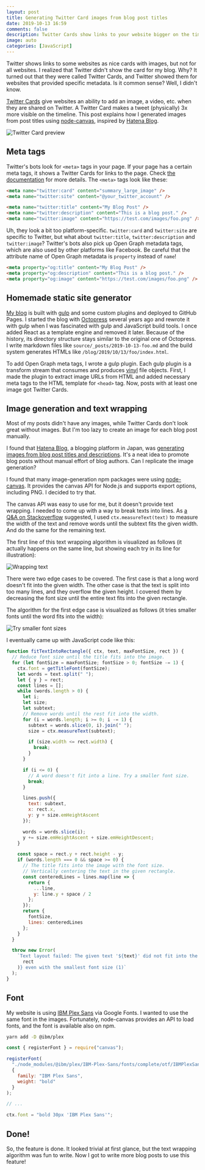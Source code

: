 ```yaml
---
layout: post
title: Generating Twitter Card images from blog post titles
date: 2019-10-13 16:59
comments: false
description: Twitter Cards show links to your website bigger on the timeline. This post explains how I generated images for Twitter Cards from blog post titles using node-canvas, inspired by Hatena Blog.
image: auto
categories: [JavaScript]
---
```


Twitter shows links to some websites as nice cards with images, but not for all websites. I realized that Twitter didn't show the card for my blog. Why? It turned out that they were called Twitter Cards, and Twitter showed them for websites that provided specific metadata. Is it common sense? Well, I didn't know.

[Twitter Cards](https://developer.twitter.com/en/docs/tweets/optimize-with-cards/overview/abouts-cards) give websites an ability to add an image, a video, etc. when they are shared on Twitter. A Twitter Card makes a tweet (physically) 3x more visible on the timeline. This post explains how I generated images from post titles using [node-canvas](https://github.com/Automattic/node-canvas), inspired by [Hatena Blog](https://hatenablog.com/).

![Twitter Card preview](/images/twitter-card.png)

## Meta tags

Twitter's bots look for `<meta>` tags in your page. If your page has a certain meta tags, it shows a Twitter Cards for links to the page. Check [the documentation](https://developer.twitter.com/en/docs/tweets/optimize-with-cards/overview/abouts-cards) for more details. The `<meta>` tags look like these:

```html
<meta name="twitter:card" content="summary_large_image" />
<meta name="twitter:site" content="@your_twitter_account" />

<meta name="twitter:title" content="My Blog Post" />
<meta name="twitter:description" content="This is a blog post." />
<meta name="twitter:image" content="https://test.com/images/foo.png" />
```

Uh, they look a bit too platform-specific. `twitter:card` and `twitter:site` are specific to Twitter, but what about `twitter:title`, `twitter:description` and `twitter:image`? Twitter's bots also pick up Open Graph metadata tags, which are also used by other platforms like Facebook. Be careful that the attribute name of Open Graph metadata is `property` instead of `name`!

```html
<meta property="og:title" content="My Blog Post" />
<meta property="og:description" content="This is a blog post." />
<meta property="og:image" content="https://test.com/images/foo.png" />
```

## Homemade static site generator

[My blog](https://github.com/shuhei/shuhei.github.com) is built with [gulp](https://github.com/gulpjs/gulp) and some custom plugins and deployed to GitHub Pages. I started the blog with [Octopress](https://github.com/octopress/octopress) several years ago and rewrote it with gulp when I was fascinated with gulp and JavaScript build tools. I once added React as a template engine and removed it later. Because of the history, its directory structure stays similar to the original one of Octopress. I write markdown files like `source/_posts/2019-10-13-foo.md` and the build system generates HTMLs like `/blog/2019/10/13/foo/index.html`.

To add Open Graph meta tags, I wrote a gulp plugin. Each gulp plugin is a transform stream that consumes and produces [vinyl](https://github.com/gulpjs/vinyl) file objects. First, I made the plugin to extract image URLs from HTML and added necessary meta tags to the HTML template for `<head>` tag. Now, posts with at least one image got Twitter Cards.

## Image generation and text wrapping

Most of my posts didn't have any images, while Twitter Cards don't look great without images. But I'm too lazy to create an image for each blog post manually.

I found that [Hatena Blog](https://hatenablog.com/), a blogging platform in Japan, was [generating images from blog post titles and descriptions](https://twitter.com/search?q=%23%E3%81%AF%E3%81%A6%E3%81%AA%E3%83%96%E3%83%AD%E3%82%B0). It's a neat idea to promote blog posts without manual effort of blog authors. Can I replicate the image generation?

I found that many image-generation npm packages were using [node-canvas](https://github.com/Automattic/node-canvas). It provides the canvas API for Node.js and supports export options, including PNG. I decided to try that.

The canvas API was easy to use for me, but it doesn't provide text wrapping. I needed to come up with a way to break texts into lines. As [a Q&A on Stackoverflow](https://stackoverflow.com/questions/2936112/text-wrap-in-a-canvas-element) suggested, I used `ctx.measureText(text)` to measure the width of the text and remove words until the subtext fits the given width. And do the same for the remaining text.

The first line of this text wrapping algorithm is visualized as follows (it actually happens on the same line, but showing each try in its line for illustration):

![Wrapping text](/images/twitter-card-image-line-break.png)

There were two edge cases to be covered. The first case is that a long word doesn't fit into the given width. The other case is that the text is split into too many lines, and they overflow the given height. I covered them by decreasing the font size until the entire text fits into the given rectangle.

The algorithm for the first edge case is visualized as follows (it tries smaller fonts until the word fits into the width):

![Try smaller font sizes](/images/twitter-card-image-font-sizes.png)

I eventually came up with JavaScript code like this:

```js
function fitTextIntoRectangle({ ctx, text, maxFontSize, rect }) {
  // Reduce font size until the title fits into the image.
  for (let fontSize = maxFontSize; fontSize > 0; fontSize -= 1) {
    ctx.font = getTitleFont(fontSize);
    let words = text.split(" ");
    let { y } = rect;
    const lines = [];
    while (words.length > 0) {
      let i;
      let size;
      let subtext;
      // Remove words until the rest fit into the width.
      for (i = words.length; i >= 0; i -= 1) {
        subtext = words.slice(0, i).join(" ");
        size = ctx.measureText(subtext);

        if (size.width <= rect.width) {
          break;
        }
      }

      if (i <= 0) {
        // A word doesn't fit into a line. Try a smaller font size.
        break;
      }

      lines.push({
        text: subtext,
        x: rect.x,
        y: y + size.emHeightAscent
      });

      words = words.slice(i);
      y += size.emHeightAscent + size.emHeightDescent;
    }

    const space = rect.y + rect.height - y;
    if (words.length === 0 && space >= 0) {
      // The title fits into the image with the font size.
      // Vertically centering the text in the given rectangle.
      const centeredLines = lines.map(line => {
        return {
          ...line,
          y: line.y + space / 2
        };
      });
      return {
        fontSize,
        lines: centeredLines
      };
    }
  }

  throw new Error(
    `Text layout failed: The given text '${text}' did not fit into the given rectangle ${JSON.stringify(
      rect
    )} even with the smallest font size (1)`
  );
}
```

## Font

My website is using [IBM Plex Sans](https://fonts.google.com/specimen/IBM+Plex+Sans) via Google Fonts. I wanted to use the same font in the images. Fortunately, node-canvas provides an API to load fonts, and the font is available also on npm.

```sh
yarn add -D @ibm/plex
```

```js
const { registerFont } = require("canvas");

registerFont(
  "./node_modules/@ibm/plex/IBM-Plex-Sans/fonts/complete/otf/IBMPlexSans-Bold.otf",
  {
    family: "IBM Plex Sans",
    weight: "bold"
  }
);

// ...

ctx.font = "bold 30px 'IBM Plex Sans'";
```

## Done!

So, the feature is done. It looked trivial at first glance, but the text wrapping algorithm was fun to write. Now I got to write more blog posts to use this feature!
